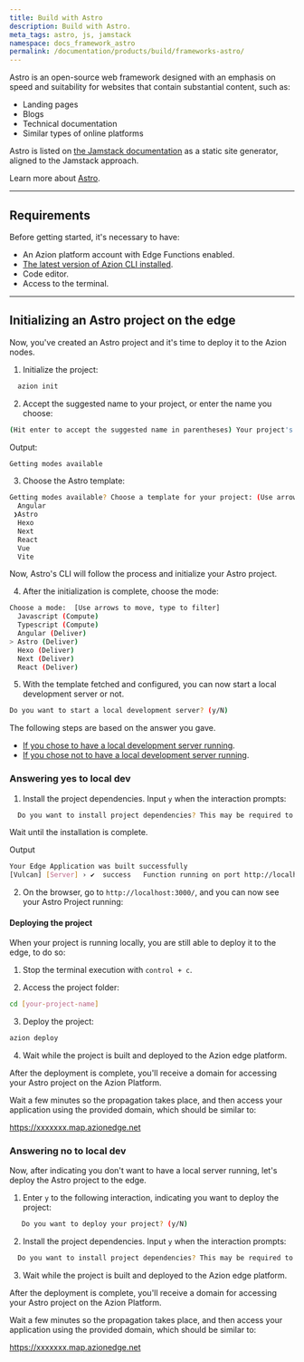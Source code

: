 ```yaml
---
title: Build with Astro
description: Build with Astro.
meta_tags: astro, js, jamstack
namespace: docs_framework_astro
permalink: /documentation/products/build/frameworks-astro/
---
```


Astro is an open-source web framework designed with an emphasis on speed and suitability for websites that contain substantial content, such as:

- Landing pages
- Blogs
- Technical documentation
- Similar types of online platforms

Astro is listed on [the Jamstack documentation](https://jamstack.org/generators/astro/) as a static site generator, aligned to the Jamstack approach.

Learn more about [Astro](https://docs.astro.build/en/getting-started/).

---

## Requirements

Before getting started, it's necessary to have:

- An Azion platform account with Edge Functions enabled.
- [The latest version of Azion CLI installed](/en/documentation/products/cli/overview/).
- Code editor.
- Access to the terminal.

---

## Initializing an Astro project on the edge

Now, you've created an Astro project and it's time to deploy it to the Azion nodes.

1. Initialize the project:

```sh 
  azion init
```

2. Accept the suggested name to your project, or enter the name you choose:

```sh 
(Hit enter to accept the suggested name in parentheses) Your project's name:  (dynamic_caligari)
```

Output: 

```sh
Getting modes available
```

3. Choose the Astro template: 

```sh 
Getting modes available? Choose a template for your project: (Use arrow keys)
  Angular 
 ❯Astro 
  Hexo 
  Next 
  React 
  Vue 
  Vite 
```

Now, Astro's CLI will follow the process and initialize your Astro project.

4. After the initialization is complete, choose the mode:

```sh 
Choose a mode:  [Use arrows to move, type to filter]
  Javascript (Compute)
  Typescript (Compute)
  Angular (Deliver)
> Astro (Deliver)
  Hexo (Deliver)
  Next (Deliver)
  React (Deliver)
```

5. With the template fetched and configured, you can now start a local development server or not.

```sh 
Do you want to start a local development server? (y/N) 
```

The following steps are based on the answer you gave. 

- [If you chose to have a local development server running]().
- [If you chose not to have a local development server running]().

### Answering yes to local dev


1. Install the project dependencies. Input `y` when the interaction prompts:

```sh 
  Do you want to install project dependencies? This may be required to start local development server (y/N)
```

Wait until the installation is complete.

Output

```sh
Your Edge Application was built successfully
[Vulcan] [Server] › ✔  success   Function running on port http://localhost:3000/
```

2. On the browser, go to `http://localhost:3000/`, and you can now see your Astro Project running: 

#### Deploying the project

When your project is running locally, you are still able to deploy it to the edge, to do so: 

1. Stop the terminal execution with `control + c`. 

2. Access the project folder:

```sh
cd [your-project-name] 
```

3. Deploy the project: 

```sh
azion deploy
```

4. Wait while the project is built and deployed to the Azion edge platform.


After the deployment is complete, you'll receive a domain for accessing your Astro project on the Azion Platform.

Wait a few minutes so the propagation takes place, and then access your application using the provided domain, which should be similar to:

https://xxxxxxx.map.azionedge.net


### Answering no to local dev

Now, after indicating you don't want to have a local server running, let's deploy the Astro project to the edge. 

1. Enter `y` to the following interaction, indicating you want to deploy the project:

```sh
   Do you want to deploy your project? (y/N) 
```

2. Install the project dependencies. Input `y` when the interaction prompts:

```sh 
  Do you want to install project dependencies? This may be required to deploy your project (y/N)
```

3. Wait while the project is built and deployed to the Azion edge platform.


After the deployment is complete, you'll receive a domain for accessing your Astro project on the Azion Platform.

Wait a few minutes so the propagation takes place, and then access your application using the provided domain, which should be similar to:

https://xxxxxxx.map.azionedge.net